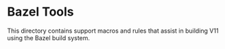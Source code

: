 # Bazel Tools

This directory contains support macros and rules that assist in building V11
using the Bazel build system.
